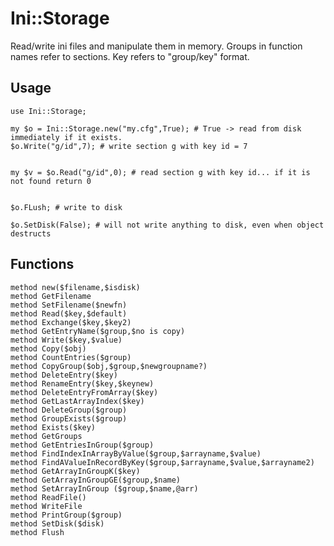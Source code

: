 # Ini::Storage

Read/write ini files and manipulate them in memory.
Groups in function names refer to sections.
Key refers to "group/key" format.



## Usage

    use Ini::Storage;

    my $o = Ini::Storage.new("my.cfg",True); # True -> read from disk immediately if it exists.
    $o.Write("g/id",7); # write section g with key id = 7
    

    my $v = $o.Read("g/id",0); # read section g with key id... if it is not found return 0


    $o.FLush; # write to disk

    $o.SetDisk(False); # will not write anything to disk, even when object destructs



## Functions

	method new($filename,$isdisk)
	method GetFilename 
	method SetFilename($newfn) 
	method Read($key,$default) 
	method Exchange($key,$key2) 
	method GetEntryName($group,$no is copy)
	method Write($key,$value) 
	method Copy($obj) 
	method CountEntries($group) 
	method CopyGroup($obj,$group,$newgroupname?) 
	method DeleteEntry($key) 
	method RenameEntry($key,$keynew)
	method DeleteEntryFromArray($key)
	method GetLastArrayIndex($key)
	method DeleteGroup($group) 
	method GroupExists($group)
	method Exists($key) 
	method GetGroups
	method GetEntriesInGroup($group) 
	method FindIndexInArrayByValue($group,$arrayname,$value) 
	method FindAValueInRecordByKey($group,$arrayname,$value,$arrayname2) 
	method GetArrayInGroupK($key) 
	method GetArrayInGroupGE($group,$name) 
	method SetArrayInGroup ($group,$name,@arr) 
	method ReadFile()
	method WriteFile 
	method PrintGroup($group) 
	method SetDisk($disk)
	method Flush 


